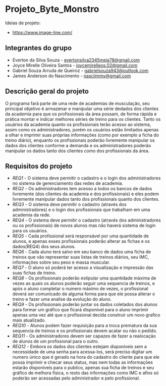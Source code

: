 # Projeto_Byte_Monstro

Ideias de projeto: 
 * https://www.image-line.com/
 
## Integrantes do grupo 
 * Everton da Silva Souza - evertonsilva2345meia78@gmail.com
 * Joyce Mirelle Oliveira Santos - joycemirelleos.02@gmail.com
 * Gabriel Souza Arruda de Queiroz - gabrielsouza943@outlook.com
 * James Anderson do Nascimento - nascjimmy@gmail.com

## Descrição geral do projeto 
O programa fará parte de uma rede de academias de musculação, seu principal objetivo é armazenar e manipular uma série dedados dos clientes da academia para que os profissionais da área possam, de forma rápida e prática montar e indicar melhores séries de treino para os clientes. Tanto os usuários da academia quanto os profissionais terão acesso ao sistema, assim como os administradores, porém os usuários estão limitados apenas a olhar e imprimir suas próprias informações (como por exemplo a ficha do treino diário), enquanto os profissionais poderão livremente manipular os dados dos clientes conforme a demanda e os administradores poderão manipular os dados tanto dos clientes como dos profissionais da área.

## Requisitos do projeto

 * *REQ1* - O sistema deve permitir o cadastro e o login dos administradores no sistema de gerenciamento das redes de academia.
 * *REQ2* - Os administradores tem acesso a todos os bancos de dados livremente (dos clientes da academia e dos profissionais) e eles podem livremente manipular dados tanto dos profissionais quanto dos clientes.
 * *REQ3* - O sistema deve permitir o cadastro (através dos administradores) e o login dos profissionais que trabalham em uma academia da rede.
 * *REQ4* - O sistema deve permitir o cadastro (através dos administradores ou os profissionais) de novos alunos mas não haverá sistema de login para os usuários.
 * *REQ5* - Cada profissional será responsável por uma quantidade de alunos, e apenas esses profissionais poderão alterar as fichas e os dados(REQ4) dos seus alunos.
 * *REQ6* - Cada aluno terá salvo em seu banco de dados uma ficha de treinos que vão representar suas listas de treinos diários, seu IMC, informações sobre seu peso e massa muscular.
 * *REQ7* - O aluno só poderá ter acesso a visualização e impressão das suas fichas de treino.
 * *REQ8* - Os profissionais poderão estipular uma quantidade máxima de vezes as quais os alunos poderão seguir uma sequencia de treinos, e após o aluno completar o numero máximo de vezes, o profissional deverá ser comunicado de alguma forma para que ele possa alterar o treino e fazer uma analise da evolução do aluno.
 * *REQ9* - Os profissionais poderão juntar os dados coletados dos alunos para formar um gráfico que ficará disponível para o aluno imprimir apenas uma vez até que o profissional decida construir um novo grafico mais atualizado.
 * *REQ10* - Alunos podem fazer requisição para a troca prematura da sua sequencia de treinos e os profissionais devem acatar ou não o pedido.
 * *REQ11* - Os administradores devem ser capazes de fazer a realocação de alunos de um profissional para o outro.
 * *REQ12* - Embora os dados dos clientes estejam disponíveis sem a necessidade de uma senha para acessa-los, será preciso digitar um numero único que é gerado na hora do cadastro do cliente para que ele possa imprimir e checar seus status, mas nem todas as informações estarão disponíveis para o publico, apenas sua ficha de treinos e seu gráfico de melhora física, o resto das informações como IMC e afins só poderão ser acessadas pelo administrador e pelo profissional.
